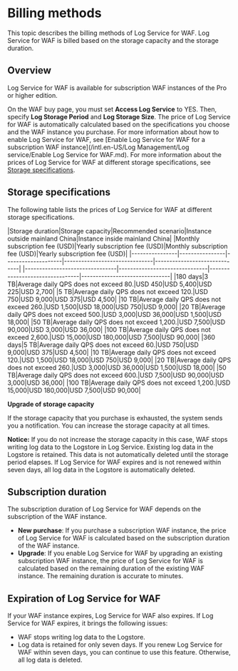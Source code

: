 # Billing methods

This topic describes the billing methods of Log Service for WAF. Log Service for WAF is billed based on the storage capacity and the storage duration.

## Overview

Log Service for WAF is available for subscription WAF instances of the Pro or higher edition.

On the WAF buy page, you must set **Access Log Service** to YES. Then, specify **Log Storage Period** and **Log Storage Size**. The price of Log Service for WAF is automatically calculated based on the specifications you choose and the WAF instance you purchase. For more information about how to enable Log Service for WAF, see [Enable Log Service for WAF for a subscription WAF instance](/intl.en-US/Log Management/Log service/Enable Log Service for WAF.md). For more information about the prices of Log Service for WAF at different storage specifications, see [Storage specifications](#section_pvh_41m_qfb).

## Storage specifications

The following table lists the prices of Log Service for WAF at different storage specifications.

|Storage duration|Storage capacity|Recommended scenario|Instance outside mainland China|Instance inside mainland China|
|Monthly subscription fee \(USD\)|Yearly subscription fee \(USD\)|Monthly subscription fee \(USD\)|Yearly subscription fee \(USD\)|
|----------------|----------------|--------------------|-------------------------------|------------------------------|
|--------------------------------|-------------------------------|--------------------------------|-------------------------------|
|180 days|3 TB|Average daily QPS does not exceed 80.|USD 450|USD 5,400|USD 225|USD 2,700|
|5 TB|Average daily QPS does not exceed 120.|USD 750|USD 9,000|USD 375|USD 4,500|
|10 TB|Average daily QPS does not exceed 260.|USD 1,500|USD 18,000|USD 750|USD 9,000|
|20 TB|Average daily QPS does not exceed 500.|USD 3,000|USD 36,000|USD 1,500|USD 18,000|
|50 TB|Average daily QPS does not exceed 1,200.|USD 7,500|USD 90,000|USD 3,000|USD 36,000|
|100 TB|Average daily QPS does not exceed 2,600.|USD 15,000|USD 180,000|USD 7,500|USD 90,000|
|360 days|5 TB|Average daily QPS does not exceed 60.|USD 750|USD 9,000|USD 375|USD 4,500|
|10 TB|Average daily QPS does not exceed 120.|USD 1,500|USD 18,000|USD 750|USD 9,000|
|20 TB|Average daily QPS does not exceed 260.|USD 3,000|USD 36,000|USD 1,500|USD 18,000|
|50 TB|Average daily QPS does not exceed 600.|USD 7,500|USD 90,000|USD 3,000|USD 36,000|
|100 TB|Average daily QPS does not exceed 1,200.|USD 15,000|USD 180,000|USD 7,500|USD 90,000|

**Upgrade of storage capacity**

If the storage capacity that you purchase is exhausted, the system sends you a notification. You can increase the storage capacity at all times.

**Notice:** If you do not increase the storage capacity in this case, WAF stops writing log data to the Logstore in Log Service. Existing log data in the Logstore is retained. This data is not automatically deleted until the storage period elapses. If Log Service for WAF expires and is not renewed within seven days, all log data in the Logstore is automatically deleted.

## Subscription duration

The subscription duration of Log Service for WAF depends on the subscription of the WAF instance.

-   **New purchase**: If you purchase a subscription WAF instance, the price of Log Service for WAF is calculated based on the subscription duration of the WAF instance.
-   **Upgrade**: If you enable Log Service for WAF by upgrading an existing subscription WAF instance, the price of Log Service for WAF is calculated based on the remaining duration of the existing WAF instance. The remaining duration is accurate to minutes.

## Expiration of Log Service for WAF

If your WAF instance expires, Log Service for WAF also expires. If Log Service for WAF expires, it brings the following issues:

-   WAF stops writing log data to the Logstore.
-   Log data is retained for only seven days. If you renew Log Service for WAF within seven days, you can continue to use this feature. Otherwise, all log data is deleted.

